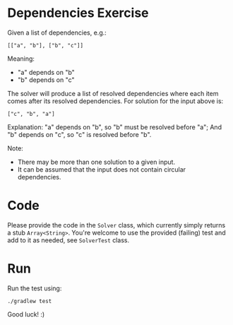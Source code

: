 # Dependencies Exercise

Given a list of dependencies, e.g.:
```
[["a", "b"], ["b", "c"]]
```
Meaning:
- "a" depends on "b"
- "b" depends on "c"


The solver will produce a list of resolved dependencies where each item comes after its resolved dependencies.
For solution for the input above is:
```
["c", "b", "a"]
```

Explanation:
"a" depends on "b", so "b" must be resolved before "a"; And "b" depends on "c", so "c" is resolved before "b".

Note:
- There may be more than one solution to a given input.
- It can be assumed that the input does not contain circular dependencies.

# Code
Please provide the code in the `Solver` class, which currently simply returns a stub `Array<String>`.
You're welcome to use the provided (failing) test and add to it as needed, see `SolverTest` class.

# Run
Run the test using:
```
./gradlew test
```

Good luck! :)
